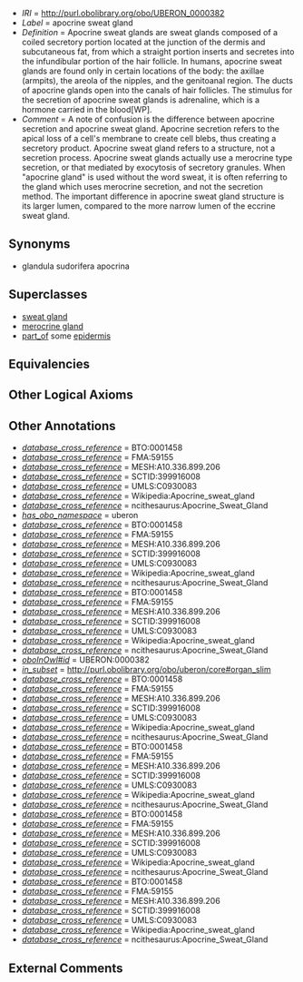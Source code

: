  * *IRI* = http://purl.obolibrary.org/obo/UBERON_0000382
 * *Label* = apocrine sweat gland
 * *Definition* = Apocrine sweat glands are sweat glands composed of a coiled secretory portion located at the junction of the dermis and subcutaneous fat, from which a straight portion inserts and secretes into the infundibular portion of the hair follicle. In humans, apocrine sweat glands are found only in certain locations of the body: the axillae (armpits), the areola of the nipples, and the genitoanal region. The ducts of apocrine glands open into the canals of hair follicles. The stimulus for the secretion of apocrine sweat glands is adrenaline, which is a hormone carried in the blood[WP].
 * *Comment* = A note of confusion is the difference between apocrine secretion and apocrine sweat gland. Apocrine secretion refers to the apical loss of a cell's membrane to create cell blebs, thus creating a secretory product. Apocrine sweat gland refers to a structure, not a secretion process. Apocrine sweat glands actually use a merocrine type secretion, or that mediated by exocytosis of secretory granules. When "apocrine gland" is used without the word sweat, it is often referring to the gland which uses merocrine secretion, and not the secretion method. The important difference in apocrine sweat gland structure is its larger lumen, compared to the more narrow lumen of the eccrine sweat gland.

## Synonyms

 * glandula sudorifera apocrina

## Superclasses

 * [sweat gland](../../UBERON/20/UBERON_0001820.md)
 * [merocrine gland](../../UBERON/43/UBERON_0010243.md)
 * [part_of](../../BFO/50/BFO_0000050.md) some [epidermis](../../UBERON/03/UBERON_0001003.md)

## Equivalencies


## Other Logical Axioms


## Other Annotations

 * *[database_cross_reference](../../ef/oboInOwl#hasDbXref.md)* = BTO:0001458
 * *[database_cross_reference](../../ef/oboInOwl#hasDbXref.md)* = FMA:59155
 * *[database_cross_reference](../../ef/oboInOwl#hasDbXref.md)* = MESH:A10.336.899.206
 * *[database_cross_reference](../../ef/oboInOwl#hasDbXref.md)* = SCTID:399916008
 * *[database_cross_reference](../../ef/oboInOwl#hasDbXref.md)* = UMLS:C0930083
 * *[database_cross_reference](../../ef/oboInOwl#hasDbXref.md)* = Wikipedia:Apocrine_sweat_gland
 * *[database_cross_reference](../../ef/oboInOwl#hasDbXref.md)* = ncithesaurus:Apocrine_Sweat_Gland
 * *[has_obo_namespace](../../ce/oboInOwl#hasOBONamespace.md)* = uberon
 * *[database_cross_reference](../../ef/oboInOwl#hasDbXref.md)* = BTO:0001458
 * *[database_cross_reference](../../ef/oboInOwl#hasDbXref.md)* = FMA:59155
 * *[database_cross_reference](../../ef/oboInOwl#hasDbXref.md)* = MESH:A10.336.899.206
 * *[database_cross_reference](../../ef/oboInOwl#hasDbXref.md)* = SCTID:399916008
 * *[database_cross_reference](../../ef/oboInOwl#hasDbXref.md)* = UMLS:C0930083
 * *[database_cross_reference](../../ef/oboInOwl#hasDbXref.md)* = Wikipedia:Apocrine_sweat_gland
 * *[database_cross_reference](../../ef/oboInOwl#hasDbXref.md)* = ncithesaurus:Apocrine_Sweat_Gland
 * *[database_cross_reference](../../ef/oboInOwl#hasDbXref.md)* = BTO:0001458
 * *[database_cross_reference](../../ef/oboInOwl#hasDbXref.md)* = FMA:59155
 * *[database_cross_reference](../../ef/oboInOwl#hasDbXref.md)* = MESH:A10.336.899.206
 * *[database_cross_reference](../../ef/oboInOwl#hasDbXref.md)* = SCTID:399916008
 * *[database_cross_reference](../../ef/oboInOwl#hasDbXref.md)* = UMLS:C0930083
 * *[database_cross_reference](../../ef/oboInOwl#hasDbXref.md)* = Wikipedia:Apocrine_sweat_gland
 * *[database_cross_reference](../../ef/oboInOwl#hasDbXref.md)* = ncithesaurus:Apocrine_Sweat_Gland
 * *[oboInOwl#id](../../id/oboInOwl#id.md)* = UBERON:0000382
 * *[in_subset](../../et/oboInOwl#inSubset.md)* = http://purl.obolibrary.org/obo/uberon/core#organ_slim
 * *[database_cross_reference](../../ef/oboInOwl#hasDbXref.md)* = BTO:0001458
 * *[database_cross_reference](../../ef/oboInOwl#hasDbXref.md)* = FMA:59155
 * *[database_cross_reference](../../ef/oboInOwl#hasDbXref.md)* = MESH:A10.336.899.206
 * *[database_cross_reference](../../ef/oboInOwl#hasDbXref.md)* = SCTID:399916008
 * *[database_cross_reference](../../ef/oboInOwl#hasDbXref.md)* = UMLS:C0930083
 * *[database_cross_reference](../../ef/oboInOwl#hasDbXref.md)* = Wikipedia:Apocrine_sweat_gland
 * *[database_cross_reference](../../ef/oboInOwl#hasDbXref.md)* = ncithesaurus:Apocrine_Sweat_Gland
 * *[database_cross_reference](../../ef/oboInOwl#hasDbXref.md)* = BTO:0001458
 * *[database_cross_reference](../../ef/oboInOwl#hasDbXref.md)* = FMA:59155
 * *[database_cross_reference](../../ef/oboInOwl#hasDbXref.md)* = MESH:A10.336.899.206
 * *[database_cross_reference](../../ef/oboInOwl#hasDbXref.md)* = SCTID:399916008
 * *[database_cross_reference](../../ef/oboInOwl#hasDbXref.md)* = UMLS:C0930083
 * *[database_cross_reference](../../ef/oboInOwl#hasDbXref.md)* = Wikipedia:Apocrine_sweat_gland
 * *[database_cross_reference](../../ef/oboInOwl#hasDbXref.md)* = ncithesaurus:Apocrine_Sweat_Gland
 * *[database_cross_reference](../../ef/oboInOwl#hasDbXref.md)* = BTO:0001458
 * *[database_cross_reference](../../ef/oboInOwl#hasDbXref.md)* = FMA:59155
 * *[database_cross_reference](../../ef/oboInOwl#hasDbXref.md)* = MESH:A10.336.899.206
 * *[database_cross_reference](../../ef/oboInOwl#hasDbXref.md)* = SCTID:399916008
 * *[database_cross_reference](../../ef/oboInOwl#hasDbXref.md)* = UMLS:C0930083
 * *[database_cross_reference](../../ef/oboInOwl#hasDbXref.md)* = Wikipedia:Apocrine_sweat_gland
 * *[database_cross_reference](../../ef/oboInOwl#hasDbXref.md)* = ncithesaurus:Apocrine_Sweat_Gland
 * *[database_cross_reference](../../ef/oboInOwl#hasDbXref.md)* = BTO:0001458
 * *[database_cross_reference](../../ef/oboInOwl#hasDbXref.md)* = FMA:59155
 * *[database_cross_reference](../../ef/oboInOwl#hasDbXref.md)* = MESH:A10.336.899.206
 * *[database_cross_reference](../../ef/oboInOwl#hasDbXref.md)* = SCTID:399916008
 * *[database_cross_reference](../../ef/oboInOwl#hasDbXref.md)* = UMLS:C0930083
 * *[database_cross_reference](../../ef/oboInOwl#hasDbXref.md)* = Wikipedia:Apocrine_sweat_gland
 * *[database_cross_reference](../../ef/oboInOwl#hasDbXref.md)* = ncithesaurus:Apocrine_Sweat_Gland

## External Comments

